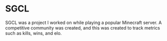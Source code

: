# SGCL
SGCL was a project I worked on while playing a popular Minecraft server. A competitive community was created, and this was created to track metrics such as kills, wins, and elo.
